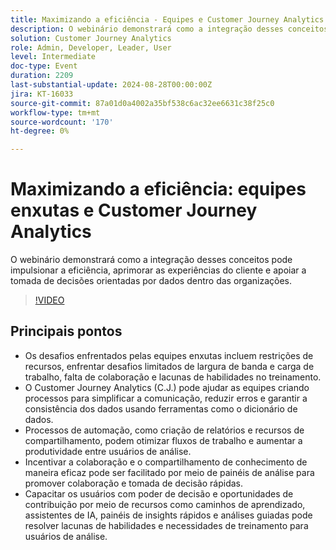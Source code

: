 ```yaml
---
title: Maximizando a eficiência - Equipes e Customer Journey Analytics de lean manufacturing
description: O webinário demonstrará como a integração desses conceitos pode impulsionar a eficiência, aprimorar as experiências do cliente e apoiar a tomada de decisões orientadas por dados dentro das organizações.
solution: Customer Journey Analytics
role: Admin, Developer, Leader, User
level: Intermediate
doc-type: Event
duration: 2209
last-substantial-update: 2024-08-28T00:00:00Z
jira: KT-16033
source-git-commit: 87a01d0a4002a35bf538c6ac32ee6631c38f25c0
workflow-type: tm+mt
source-wordcount: '170'
ht-degree: 0%

---
```



# Maximizando a eficiência: equipes enxutas e Customer Journey Analytics

O webinário demonstrará como a integração desses conceitos pode impulsionar a eficiência, aprimorar as experiências do cliente e apoiar a tomada de decisões orientadas por dados dentro das organizações.

>[!VIDEO](https://video.tv.adobe.com/v/3432998/?learn=on)

## Principais pontos

* Os desafios enfrentados pelas equipes enxutas incluem restrições de recursos, enfrentar desafios limitados de largura de banda e carga de trabalho, falta de colaboração e lacunas de habilidades no treinamento.
* O Customer Journey Analytics (C.J.) pode ajudar as equipes criando processos para simplificar a comunicação, reduzir erros e garantir a consistência dos dados usando ferramentas como o dicionário de dados.
* Processos de automação, como criação de relatórios e recursos de compartilhamento, podem otimizar fluxos de trabalho e aumentar a produtividade entre usuários de análise.
* Incentivar a colaboração e o compartilhamento de conhecimento de maneira eficaz pode ser facilitado por meio de painéis de análise para promover colaboração e tomada de decisão rápidas.
* Capacitar os usuários com poder de decisão e oportunidades de contribuição por meio de recursos como caminhos de aprendizado, assistentes de IA, painéis de insights rápidos e análises guiadas pode resolver lacunas de habilidades e necessidades de treinamento para usuários de análise.
